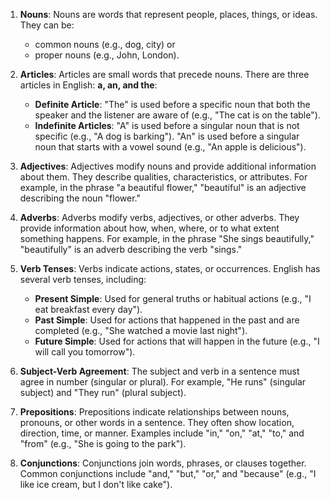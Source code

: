 
1. **Nouns**: Nouns are words that represent people, places, things, or ideas. They can be:
	- common nouns (e.g., dog, city) or 
	- proper nouns (e.g., John, London).

3. **Articles**: Articles are small words that precede nouns. There are three articles in English: **a, an, and the**:  
    - **Definite Article**: "The" is used before a specific noun that both the speaker and the listener are aware of (e.g., "The cat is on the table").
    - **Indefinite Articles**: "A" is used before a singular noun that is not specific (e.g., "A dog is barking"). "An" is used before a singular noun that starts with a vowel sound (e.g., "An apple is delicious").
  
3. **Adjectives**: Adjectives modify nouns and provide additional information about them. They describe qualities, characteristics, or attributes. For example, in the phrase "a beautiful flower," "beautiful" is an adjective describing the noun "flower."
   
4. **Adverbs**: Adverbs modify verbs, adjectives, or other adverbs. They provide information about how, when, where, or to what extent something happens. For example, in the phrase "She sings beautifully," "beautifully" is an adverb describing the verb "sings."
   
5. **Verb Tenses**: Verbs indicate actions, states, or occurrences. English has several verb tenses, including:
    - **Present Simple**: Used for general truths or habitual actions (e.g., "I eat breakfast every day").
    - **Past Simple**: Used for actions that happened in the past and are completed (e.g., "She watched a movie last night").
    - **Future Simple**: Used for actions that will happen in the future (e.g., "I will call you tomorrow").

6. **Subject-Verb Agreement**: The subject and verb in a sentence must agree in number (singular or plural). For example, "He runs" (singular subject) and "They run" (plural subject).
   
7. **Prepositions**: Prepositions indicate relationships between nouns, pronouns, or other words in a sentence. They often show location, direction, time, or manner. Examples include "in," "on," "at," "to," and "from" (e.g., "She is going to the park").
   
8. **Conjunctions**: Conjunctions join words, phrases, or clauses together. Common conjunctions include "and," "but," "or," and "because" (e.g., "I like ice cream, but I don't like cake").